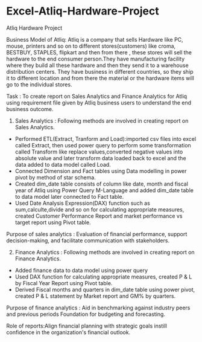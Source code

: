 # Excel-Atliq-Hardware-Project

Atliq Hardware Project

Business Model of Atliq: Atliq is a company that sells Hardware like PC, mouse, printers and so on to different stores(customers) like croma, BESTBUY, STAPLES, flipkart and then from there , these stores will sell the hardware to the end consumer person.They have manufacturing facility where they build all these hardware and then they send it to a warehouse distribution centers. They have business in different countries, so they ship it to different location and from there the material or the hardware items will go to the individual stores.

Task : To create report on Sales Analytics and Finance Analytics for Atliq using requirement file given by Atliq business users to understand the end business outcome.


1. Sales Analytics : Following methods are involved in creating report on Sales Analytics.

- Performed ETL(Extract, Tranform and Load):imported csv files into excel called Extract, then used power query to perform    some transformation called Transform like replace values,converted negative values into absolute value and later       transform data loaded back to excel and the data added to data model called Load.
- Connected Dimension and Fact tables using Data modelling in power pivot by method of star schema. 
- Created dim_date table consists of column like date, month and fiscal year of Atliq using Power Query M-Language and   added dim_date table to data model later connected to Fact table.
- Used Date Analysis Expression(DAX) function such as sum,calculte,divide and so on for calculating appropriate measures, created   Customer Performance Report and market performance vs target report using Pivot table.

Purpose of sales analytics : Evaluation of financial performance, support decision-making, and facilitate communication with stakeholders.

2. Finance Analytics : Following methods are involved in creating report on Finance Analytics.

- Added finance data to data model using power query
- Used DAX function for calculating appropriate measures, created P & L by Fiscal Year Report using Pivot table.
- Derived Fiscal months and quarters in dim_date table using power pivot, created P & L statement by Market report and GM%   by quarters.

Purpose of finance analytics : Aid in benchmarking against industry peers and previous periods Foundation for budgeting and forecasting.

Role of reports:Align financial planning with strategic goals instill confidence in the organization's financial outlook.


